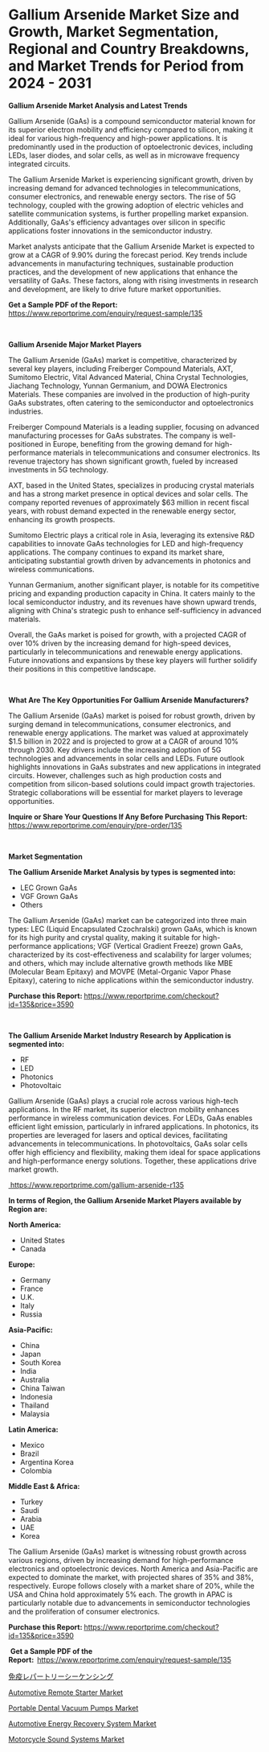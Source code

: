 <p><h1>Gallium Arsenide Market Size and Growth, Market Segmentation, Regional and Country Breakdowns, and Market Trends for Period from 2024 -  2031</h1></p><p><strong>Gallium Arsenide Market Analysis and Latest Trends</strong></p>
<p><p>Gallium Arsenide (GaAs) is a compound semiconductor material known for its superior electron mobility and efficiency compared to silicon, making it ideal for various high-frequency and high-power applications. It is predominantly used in the production of optoelectronic devices, including LEDs, laser diodes, and solar cells, as well as in microwave frequency integrated circuits.</p><p>The Gallium Arsenide Market is experiencing significant growth, driven by increasing demand for advanced technologies in telecommunications, consumer electronics, and renewable energy sectors. The rise of 5G technology, coupled with the growing adoption of electric vehicles and satellite communication systems, is further propelling market expansion. Additionally, GaAs's efficiency advantages over silicon in specific applications foster innovations in the semiconductor industry.</p><p>Market analysts anticipate that the Gallium Arsenide Market is expected to grow at a CAGR of 9.90% during the forecast period. Key trends include advancements in manufacturing techniques, sustainable production practices, and the development of new applications that enhance the versatility of GaAs. These factors, along with rising investments in research and development, are likely to drive future market opportunities.</p></p>
<p><strong>Get a Sample PDF of the Report:&nbsp;</strong> <a href="https://www.reportprime.com/enquiry/request-sample/135">https://www.reportprime.com/enquiry/request-sample/135</a></p>
<p>&nbsp;</p>
<p><strong>Gallium Arsenide Major Market Players</strong></p>
<p><p>The Gallium Arsenide (GaAs) market is competitive, characterized by several key players, including Freiberger Compound Materials, AXT, Sumitomo Electric, Vital Advanced Material, China Crystal Technologies, Jiachang Technology, Yunnan Germanium, and DOWA Electronics Materials. These companies are involved in the production of high-purity GaAs substrates, often catering to the semiconductor and optoelectronics industries.</p><p>Freiberger Compound Materials is a leading supplier, focusing on advanced manufacturing processes for GaAs substrates. The company is well-positioned in Europe, benefiting from the growing demand for high-performance materials in telecommunications and consumer electronics. Its revenue trajectory has shown significant growth, fueled by increased investments in 5G technology.</p><p>AXT, based in the United States, specializes in producing crystal materials and has a strong market presence in optical devices and solar cells. The company reported revenues of approximately $63 million in recent fiscal years, with robust demand expected in the renewable energy sector, enhancing its growth prospects.</p><p>Sumitomo Electric plays a critical role in Asia, leveraging its extensive R&D capabilities to innovate GaAs technologies for LED and high-frequency applications. The company continues to expand its market share, anticipating substantial growth driven by advancements in photonics and wireless communications.</p><p>Yunnan Germanium, another significant player, is notable for its competitive pricing and expanding production capacity in China. It caters mainly to the local semiconductor industry, and its revenues have shown upward trends, aligning with China's strategic push to enhance self-sufficiency in advanced materials.</p><p>Overall, the GaAs market is poised for growth, with a projected CAGR of over 10% driven by the increasing demand for high-speed devices, particularly in telecommunications and renewable energy applications. Future innovations and expansions by these key players will further solidify their positions in this competitive landscape.</p></p>
<p>&nbsp;</p>
<p><strong>What Are The Key Opportunities For Gallium Arsenide Manufacturers?</strong></p>
<p><p>The Gallium Arsenide (GaAs) market is poised for robust growth, driven by surging demand in telecommunications, consumer electronics, and renewable energy applications. The market was valued at approximately $1.5 billion in 2022 and is projected to grow at a CAGR of around 10% through 2030. Key drivers include the increasing adoption of 5G technologies and advancements in solar cells and LEDs. Future outlook highlights innovations in GaAs substrates and new applications in integrated circuits. However, challenges such as high production costs and competition from silicon-based solutions could impact growth trajectories. Strategic collaborations will be essential for market players to leverage opportunities.</p></p>
<p><strong>Inquire or Share Your Questions If Any Before Purchasing This Report:</strong> <a href="https://www.reportprime.com/enquiry/pre-order/135">https://www.reportprime.com/enquiry/pre-order/135</a></p>
<p>&nbsp;</p>
<p><strong>Market Segmentation</strong></p>
<p><strong>The Gallium Arsenide Market Analysis by types is segmented into:</strong></p>
<p><ul><li>LEC Grown GaAs</li><li>VGF Grown GaAs</li><li>Others</li></ul></p>
<p><p>The Gallium Arsenide (GaAs) market can be categorized into three main types: LEC (Liquid Encapsulated Czochralski) grown GaAs, which is known for its high purity and crystal quality, making it suitable for high-performance applications; VGF (Vertical Gradient Freeze) grown GaAs, characterized by its cost-effectiveness and scalability for larger volumes; and others, which may include alternative growth methods like MBE (Molecular Beam Epitaxy) and MOVPE (Metal-Organic Vapor Phase Epitaxy), catering to niche applications within the semiconductor industry.</p></p>
<p><strong>Purchase this Report:&nbsp;</strong><a href="https://www.reportprime.com/checkout?id=135&price=3590">https://www.reportprime.com/checkout?id=135&price=3590</a></p>
<p>&nbsp;</p>
<p><strong>The Gallium Arsenide Market Industry Research by Application is segmented into:</strong></p>
<p><ul><li>RF</li><li>LED</li><li>Photonics</li><li>Photovoltaic</li></ul></p>
<p><p>Gallium Arsenide (GaAs) plays a crucial role across various high-tech applications. In the RF market, its superior electron mobility enhances performance in wireless communication devices. For LEDs, GaAs enables efficient light emission, particularly in infrared applications. In photonics, its properties are leveraged for lasers and optical devices, facilitating advancements in telecommunications. In photovoltaics, GaAs solar cells offer high efficiency and flexibility, making them ideal for space applications and high-performance energy solutions. Together, these applications drive market growth.</p></p>
<p><a href="https://www.reportprime.com/gallium-arsenide-r135">&nbsp;https://www.reportprime.com/gallium-arsenide-r135</a></p>
<p><strong>In terms of Region, the Gallium Arsenide Market Players available by Region are:</strong></p>
<p>
    <p> <strong> North America: </strong>
        <ul>
            <li>United States</li>
            <li>Canada</li>
        </ul>
        </p> 
    <p> <strong> Europe: </strong>
        <ul>
            <li>Germany</li>
            <li>France</li>
            <li>U.K.</li>
            <li>Italy</li>
            <li>Russia</li>
        </ul>
        </p> 
    <p> <strong> Asia-Pacific: </strong>
        <ul>
            <li>China</li>
            <li>Japan</li>
            <li>South Korea</li>
            <li>India</li>
            <li>Australia</li>
            <li>China Taiwan</li>
            <li>Indonesia</li>
            <li>Thailand</li>
            <li>Malaysia</li>
        </ul>
        </p> 
    <p> <strong> Latin America: </strong>
        <ul>
            <li>Mexico</li>
            <li>Brazil</li>
            <li>Argentina Korea</li>
            <li>Colombia</li>
        </ul>
        </p> 
    <p> <strong> Middle East & Africa: </strong>
        <ul>
            <li>Turkey</li>
            <li>Saudi</li>
            <li>Arabia</li>
            <li>UAE</li>
            <li>Korea</li>
        </ul>
    </p>
    </p>
<p><p>The Gallium Arsenide (GaAs) market is witnessing robust growth across various regions, driven by increasing demand for high-performance electronics and optoelectronic devices. North America and Asia-Pacific are expected to dominate the market, with projected shares of 35% and 38%, respectively. Europe follows closely with a market share of 20%, while the USA and China hold approximately 5% each. The growth in APAC is particularly notable due to advancements in semiconductor technologies and the proliferation of consumer electronics.</p></p>
<p><strong>Purchase this Report: </strong><a href="https://www.reportprime.com/checkout?id=135&price=3590">https://www.reportprime.com/checkout?id=135&price=3590</a></p>
<p>&nbsp;<strong>Get a Sample PDF of the Report:&nbsp;&nbsp;</strong><a href="https://www.reportprime.com/enquiry/request-sample/135">https://www.reportprime.com/enquiry/request-sample/135</a></p>
<p><strong></strong></p>
<p><p><a href="https://medium.com/@camron674/%E5%85%8D%E7%96%AB%E3%83%AC%E3%83%91%E3%83%BC%E3%83%88%E3%83%AA%E3%83%BC%E3%82%B7%E3%83%BC%E3%82%B1%E3%83%B3%E3%82%B7%E3%83%B3%E3%82%B0%E7%94%A3%E6%A5%AD%E4%BA%88%E6%B8%AC-%E5%B8%82%E5%A0%B4%E3%81%AE%E5%A4%89%E5%8C%96%E3%81%A8%E6%88%A6%E7%95%A5%E7%9A%84%E5%BF%85%E9%A0%88%E4%BA%8B%E9%A0%85-2024-2031-aab008e87d0e">免疫レパートリーシーケンシング</a></p><p><a href="https://issuu.com/reportprime-2/docs/automotive-remote-starter-market-si_1efffeb3b68814">Automotive Remote Starter Market</a></p><p><a href="https://www.linkedin.com/pulse/strategic-market-insights-global-portable-dental-vacuum-pumps-lgvue?trackingId=ZhxOa6XxT72R8uDKx2t9aA%3D%3D">Portable Dental Vacuum Pumps Market</a></p><p><a href="https://issuu.com/reportprime-2/docs/automotive-energy-recovery-system-m_594df0c55ba59e">Automotive Energy Recovery System Market</a></p><p><a href="https://medium.com/@jakobeblake51/motorcycle-sound-systems-market-outlook-complete-industry-analysis-2024-to-2031-74ecb515f9f2">Motorcycle Sound Systems Market</a></p></p>